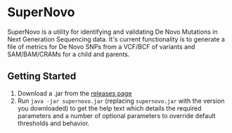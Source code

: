 # SuperNovo

SuperNovo is a utility for identifying and validating De Novo Mutations in Next Generation Sequencing data. It's current functionality is to generate a file of metrics for De Novo SNPs from a VCF/BCF of variants and SAM/BAM/CRAMs for a child and parents.

## Getting Started

1. Download a .jar from the [releases page](https://github.com/PankratzLab/SuperNovo/releases)
2. Run `java -jar supernovo.jar` (replacing `supernovo.jar` with the version you downloaded) to get the help text which details the required parameters and a number of optional parameters to override default thresholds and behavior.

